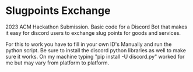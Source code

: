 # Slugpoints Exchange
2023 ACM Hackathon Submission. Basic code for a Discord Bot that makes it easy for discord users to exchange slug points for goods and services. 

For this to work you have to fill in your own ID's Manually and run the python script. Be sure to install the discord python libraries as well to make sure it works. On my machine typing  "pip install -U discord.py" worked for me but may vary from platform to platform. 
